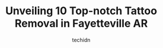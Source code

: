 ---
layout: ampstory
image: https://i0.wp.com/www.depkes.org/wp-content/uploads/2023/06/tattoo-removal-0-in-fayetteville-ar-1685831354.jpeg?resize=640,853
author: techidn
featured: false
description: Discover the impressive array of Tattoo Removal options in Fayetteville AR, where you can find 10 of the largest Tattoo Removal establishments in the area. From renowned classics to hidden g
title: Unveiling 10 Top-notch Tattoo Removal in Fayetteville AR
cover:
   title: Unveiling 10 Top-notch Tattoo Removal in Fayetteville AR
   subtitle: Rickpate
   background: https://www.depkes.org/wp-content/uploads/2023/06/tattoo-removal-0-in-fayetteville-ar-1685831354.jpeg

pages: 
 - layout: thirds
   top: <h1>#1 Stigma Ink</h1>
   bottom: "<p>The studio is bright and beautiful. The staff is extremely friendly, and very reassuring. I took my brother here for a sibling tattoo, and we both really enjoyed the proc</p>"
   background: https://www.depkes.org/wp-content/uploads/2023/06/tattoo-removal-1-in-fayetteville-ar-1685831354.jpeg
   backgroundblur: true
 - layout: thirds
   top: <h1>#2 Bee Line Tattoo & Piercing</h1>
   bottom: "<p>I have gotten several tattoos from here and my daughter and I each got one last night. These guys are great! They have great personalities and kept us laughing the whole </p>"
   background: https://www.depkes.org/wp-content/uploads/2023/06/tattoo-removal-2-in-fayetteville-ar-1685831355.jpeg
   cta:
      link: https://www.depkes.org/blog/unveiling-10-top-notch-tattoo-removal-in-fayetteville-ar/
      text: Unveiling 10 Top-notch Tattoo Removal in Fayetteville AR
 - layout: thirds
   top: <h1>#3 Knight Times Tattoo</h1>
   bottom: "<p>3014 N College Ave, Fayetteville, AR 72703, United States</p>"
   background: https://www.depkes.org/wp-content/uploads/2023/06/tattoo-removal-3-in-fayetteville-ar-1685831355.jpeg
   cta:
      link: https://www.depkes.org/blog/unveiling-10-top-notch-tattoo-removal-in-fayetteville-ar/
      text: Unveiling 10 Top-notch Tattoo Removal in Fayetteville AR
 - layout: thirds
   top: <h1>#4 Ice House Tattoo</h1>
   bottom: "<p>Ice House, 339 N West Ave Suite 101, Fayetteville, AR 72701, United States</p>"
   background: https://images.unsplash.com/photo-1547366785-564103df7e13?ixlib=rb-4.0.3&ixid=MnwxMjA3fDB8MHxwaG90by1wYWdlfHx8fGVufDB8fHx8&auto=format&fit=crop&w=640&h=853&q=80
   cta:
      link: https://www.depkes.org/blog/unveiling-10-top-notch-tattoo-removal-in-fayetteville-ar/
      text: Unveiling 10 Top-notch Tattoo Removal in Fayetteville AR
 - layout: thirds
   top: <h1>#5 Laser Partners</h1>
   bottom: "<p>1678 E Joyce Blvd Suite 1, Fayetteville, AR 72703, United States</p>"
   background: https://images.unsplash.com/photo-1632260260864-caf7fde5ec36?ixlib=rb-4.0.3&ixid=MnwxMjA3fDB8MHxwaG90by1wYWdlfHx8fGVufDB8fHx8&auto=format&fit=crop&w=640&h=853&q=80
   cta:
      link: https://www.depkes.org/blog/unveiling-10-top-notch-tattoo-removal-in-fayetteville-ar/
      text: Unveiling 10 Top-notch Tattoo Removal in Fayetteville AR
 - layout: thirds
   top: <h1>#6 Ink Therapy</h1>
   bottom: "<p>125 E Township St #9, Fayetteville, AR 72703, United States</p>"
   background: https://images.unsplash.com/photo-1527067829737-402993088e6b?ixlib=rb-4.0.3&ixid=MnwxMjA3fDB8MHxwaG90by1wYWdlfHx8fGVufDB8fHx8&auto=format&fit=crop&w=640&h=853&q=80
   cta:
      link: https://www.depkes.org/blog/unveiling-10-top-notch-tattoo-removal-in-fayetteville-ar/
      text: Unveiling 10 Top-notch Tattoo Removal in Fayetteville AR
 - layout: thirds
   top: <h1>#7 Zodiac Tattoo Co.</h1>
   bottom: "<p>48 E Township St, Fayetteville, AR 72703, United States</p>"
   background: https://images.unsplash.com/photo-1602536052359-ef94c21c5948?ixlib=rb-4.0.3&ixid=MnwxMjA3fDB8MHxwaG90by1wYWdlfHx8fGVufDB8fHx8&auto=format&fit=crop&w=640&h=853&q=80
   cta:
      link: https://www.depkes.org/blog/unveiling-10-top-notch-tattoo-removal-in-fayetteville-ar/
      text: Unveiling 10 Top-notch Tattoo Removal in Fayetteville AR
 - layout: thirds
   middle: Continue reading...
   background: https://images.unsplash.com/photo-1533735380053-eb8d0759b24a?ixlib=rb-4.0.3&ixid=MnwxMjA3fDB8MHxwaG90by1wYWdlfHx8fGVufDB8fHx8&auto=format&fit=crop&w=640&h=853&q=80
   cta:
      link: https://www.depkes.org/blog/unveiling-10-top-notch-tattoo-removal-in-fayetteville-ar/
      text: Unveiling 10 Top-notch Tattoo Removal in Fayetteville AR
      
---